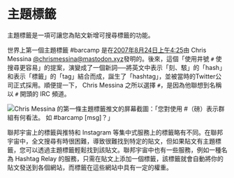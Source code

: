# 主題標籤

主題標籤是一項可讓您為貼文新增可搜尋標籤的功能。

世界上第一個主題標籤 #barcamp 是在[2007年8月24日上午4:25](https://twitter.com/chrismessina/status/223115412?lang=en)由 Chris Messina [@chrismessina@mastodon.xyz](https://mastodon.xyz/@chrismessina)發明的。後來，這個「使用井號 `#` 使搜尋更容易」的提案，演變成了一個新詞──將英文中表示「刻、駭」的「hash」和表示「標籤」的「tag」結合而成，誕生了「hashtag」，並被當時的Twitter公司正式採用。順便提一下， Chris Messina 之所以選擇 `#`，是因為他聯想到名稱以 `#` 開頭的 IRC 頻道。

![Chris Messina 的第一條主題標籤推文的屏幕截圖：「您對使用 #（磅）表示群組有何看法。 如 #barcamp \[msg\]？」](/img/docs/for-users/features/hashtag/1.ja.png)

聯邦宇宙上的標籤與推特和 Instagram 等集中式服務上的標籤略有不同。在聯邦宇宙中，全文搜尋有時很困難，導致很難找到特定的貼文，但如果貼文有主題標籤，您可以透過主題標籤輕鬆找到該貼文。聯邦宇宙中也有一些服務，例如一種名為 Hashtag Relay 的服務，只需在貼文上添加一個標籤，該標籤就會自動將你的貼文發送到各個網站，而標籤在這些網站中具有一定的權重。
